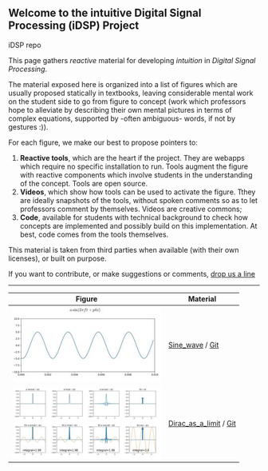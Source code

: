 
## Welcome to the intuitive Digital Signal Processing (iDSP) Project
iDSP repo

This page gathers *reactive* material for developing *intuition* in *Digital Signal Processing*.

The material exposed here is organized into a list of figures which are usually proposed statically in textbooks, leaving considerable mental work on the student side to go from figure to concept (work which professors hope to alleviate by describing their own mental pictures in terms of complex equations, supported by -often ambiguous- words, if not by gestures :)).

For each figure, we make our best to propose pointers to: 
1. **Reactive tools**, which are the heart if the project. They are webapps which require no specific installation to run. Tools augment the figure with reactive components which involve students in the understanding of the concept. Tools are open source.
2. **Videos**, which show how tools can be used to activate the figure. Tthey are ideally snapshots of the tools, without spoken comments so as to let professors comment by themselves. Videos are creative commons;
3. **Code**, available for students with technical background to check how concepts are implemented and possibly build on this implementation. At best, code comes from the tools themselves.

This material is taken from third parties when available (with their own licenses), or built on purpose. 

If you want to contribute, or make suggestions or comments, [drop us a line](mailto://thierry.dutoit@umons.ac.be)

---

| Figure     | Material  |
| ---------- | --------- | 
| ![sinus](./sinus_300.jpg)  | [Sine_wave](https://share.streamlit.io/thierrydutoit/sine-wave/main/sinus.py) / [Git](https://github.com/thierrydutoit/sine-wave)  |
| ![dirac](./dirac_300.jpg) | [Dirac_as_a_limit](https://share.streamlit.io/thierrydutoit/dirac-as-a-limit/main/dirac.py) / [Git](https://github.com/thierrydutoit/dirac-as-a-limit)  |
